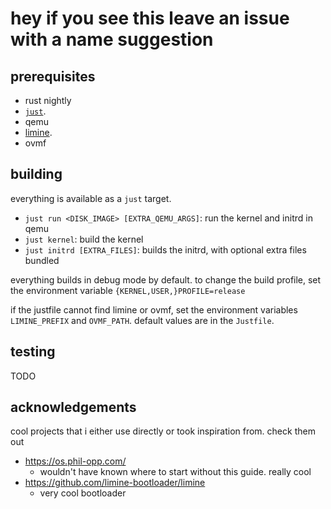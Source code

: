 # hey if you see this leave an issue with a name suggestion

## prerequisites

- rust nightly
- [`just`](https://github.com/casey/just).
- qemu
- [limine](https://github.com/limine-bootloader/limine).
- ovmf

## building

everything is available as a `just` target. 
- `just run <DISK_IMAGE> [EXTRA_QEMU_ARGS]`: run the kernel and initrd in qemu
- `just kernel`: build the kernel
- `just initrd [EXTRA_FILES]`: builds the initrd, with optional extra files bundled

everything builds in debug mode by default. to change the build profile, set the environment variable `{KERNEL,USER,}PROFILE=release`

if the justfile cannot find limine or ovmf, set the environment variables `LIMINE_PREFIX` and `OVMF_PATH`. default values are in the `Justfile`.

## testing

TODO

## acknowledgements

cool projects that i either use directly or took inspiration from. check them out

-   https://os.phil-opp.com/
    -   wouldn't have known where to start without this guide. really cool
-   https://github.com/limine-bootloader/limine
    -   very cool bootloader
